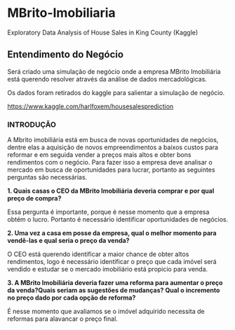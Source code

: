 # MBrito-Imobiliaria
Exploratory Data Analysis of House Sales in King County (Kaggle)

## Entendimento do Negócio
Será criado uma simulação de negócio onde a empresa MBrito Imobiliária está querendo resolver através da análise de dados mercadológicas.

Os dados foram retirados do kaggle para salientar a simulação de negócio.

https://www.kaggle.com/harlfoxem/housesalesprediction

### INTRODUÇÃO

A Mbrito imobiliária está em busca de novas oportunidades de negócios, dentre elas a aquisição de novos empreendimentos a baixos custos para reformar e em seguida vender a preços mais altos e obter bons rendimentos com o negócio. Para fazer isso a empresa deve analisar o mercado em busca de oportunidades para lucrar, portanto as seguintes perguntas são necessárias.

**1. Quais casas o CEO da MBrito Imobiliária deveria comprar e por qual preço de compra?**

Essa pergunta é importante, porque é nesse momento que a empresa obtém o lucro. Portanto é necessário identificar oportunidades de negócios.

**2. Uma vez a casa em posse da empresa, qual o melhor momento para vendê-las e qual seria o preço da venda?**

O CEO está querendo identificar a maior chance de obter altos rendimentos, logo é necessário identificar o preço que cada imóvel será vendido e estudar se o mercado imobiliário está propicio para venda.

**3. A MBrito Imobiliária deveria fazer uma reforma para aumentar o preço da venda?Quais seriam as sugestões de mudanças? Qual o incremento no preço dado por cada opção de reforma?**

É nesse momento que avaliamos se o imóvel adquirido necessita de reformas para alavancar o preço final.

